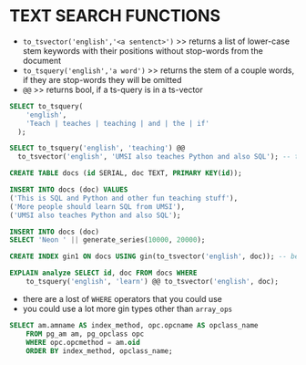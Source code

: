 # TEXT SEARCH FUNCTIONS

- `to_tsvector('english','<a sentenct>')` >> returns a list of lower-case stem keywords with their positions without stop-words from the document
- `to_tsquery('english','a word')` >> returns the stem of a couple words, if they are stop-words they will be omitted
- `@@` >> returns bool, if a ts-query is in a ts-vector

```sql
SELECT to_tsquery(
    'english',
    'Teach | teaches | teaching | and | the | if'
  );

SELECT to_tsquery('english', 'teaching') @@
  to_tsvector('english', 'UMSI also teaches Python and also SQL'); -- t
```

```sql
CREATE TABLE docs (id SERIAL, doc TEXT, PRIMARY KEY(id));

INSERT INTO docs (doc) VALUES
('This is SQL and Python and other fun teaching stuff'),
('More people should learn SQL from UMSI'),
('UMSI also teaches Python and also SQL');

INSERT INTO docs (doc)
SELECT 'Neon ' || generate_series(10000, 20000);

CREATE INDEX gin1 ON docs USING gin(to_tsvector('english', doc)); -- better than splitting into an array

EXPLAIN analyze SELECT id, doc FROM docs WHERE
    to_tsquery('english', 'learn') @@ to_tsvector('english', doc);
```

- there are a lost of `WHERE` operators that you could use
- you could use a lot more gin types other than `array_ops`

```sql
SELECT am.amname AS index_method, opc.opcname AS opclass_name
    FROM pg_am am, pg_opclass opc
    WHERE opc.opcmethod = am.oid
    ORDER BY index_method, opclass_name;
```
